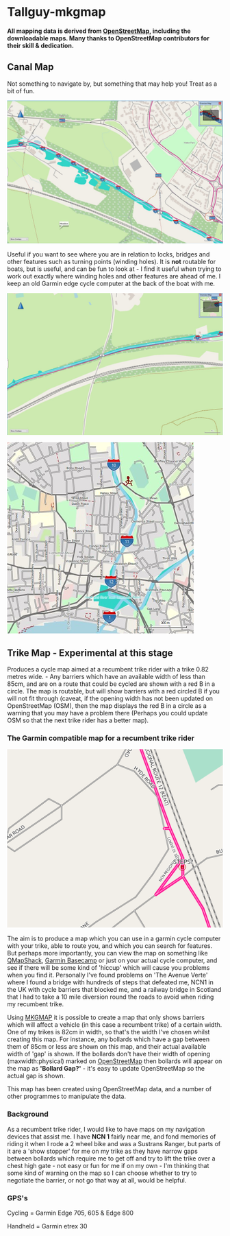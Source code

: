 # Tallguy-mkgmap 

**All mapping data is derived from [OpenStreetMap](https://www.openstreetmap.org/copyright), including the downloadable maps. Many thanks to OpenStreetMap contributors for their skill & dedication.**


## Canal Map

Not something to navigate by, but something that may help you! Treat as a bit of fun.

![canal-2](/assets/canal-2.jpg "Screenshot of canal with locks and a bridge")

Useful if you want to see where you are in relation to locks, bridges and other features such as turning points (winding holes). It is **not** routable for boats, but is useful, and can be fun to look at - I find it useful when trying to work out exactly where winding holes and other features are ahead of me. I keep an old Garmin edge cycle computer at the back of the boat with me.   

![canal-1](/assets/canal-1.jpg "Screenshot of canal with locks and a bridge")

![canal-3](/assets/canal-3.jpg "Screenshot of canal with locks and a bridge")



## Trike Map - Experimental at this stage 

Produces a cycle map aimed at a recumbent trike rider with a trike 0.82 metres wide. - Any barriers which have an available width of less than 85cm, and are on a route that could be cycled are shown with a red B in a circle. The map is routable, but will show barriers with a red circled B if you will not fit through (caveat, if the opening width has not been updated on OpenStreetMap (OSM), then the map displays the red B in a circle as a warning that you may have a problem there (Perhaps you could update OSM so that the next trike rider has a better map). 

### The Garmin compatible map for a recumbent trike rider


![rcn-steps](/assets/rcn_steps.png "Screenshot of steps highlighted on rcn in Maidstone")

The aim is to produce a map which you can use in a garmin cycle computer with your trike, able to route you, and which you can search for features. But perhaps more importantly, you can view the map on something like [QMapShack](https://github.com/Maproom/qmapshack/wiki/DocMain), [Garmin Basecamp](https://www.garmin.com/en-GB/software/basecamp/) or just on your actual cycle computer, and see if there will be some kind of 'hiccup' which will cause you problems when you find it. Personally I've found problems on 'The Avenue Verte' where I found a bridge with hundreds of steps that defeated me, NCN1 in the UK with cycle barriers that blocked me, and a railway bridge in Scotland that I had to take a 10 mile diversion round the roads to avoid when riding my recumbent trike.  

Using [MKGMAP](https://www.mkgmap.org.uk/) it is possible to create a map that only shows barriers which will affect a vehicle (in this case a recumbent trike) of a certain width. One of my trikes is 82cm in width, so that's the width I've chosen whilst creating this map. For instance, any bollards which have a gap between them of 85cm or less are shown on this map, and their actual available width of 'gap' is shown. If the bollards don't have their width of opening (maxwidth:physical) marked on [OpenStreetMap](https://www.openstreetmap.org) then bollards will appear on the map as **'Bollard Gap?'** - it's easy to update OpenStreetMap so the actual gap is shown.  

This map has been created using OpenStreetMap data, and a number of other programmes to manipulate the data.

### Background

As a recumbent trike rider, I would like to have maps on my navigation devices that assist me. I have **NCN 1** fairly near me, and fond memories of riding it when I rode a 2 wheel bike and was a Sustrans Ranger, but parts of it are a 'show stopper' for me on my trike as they have narrow gaps between bollards which require me to get off and try to lift the trike over a chest high gate - not easy or fun for me if on my own - I'm thinking that some kind of warning on the map so I can choose whether to try to negotiate the barrier, or not go that way at all, would be helpful.  


### GPS's

Cycling = Garmin Edge 705, 605 & Edge 800


Handheld = Garmin etrex 30
